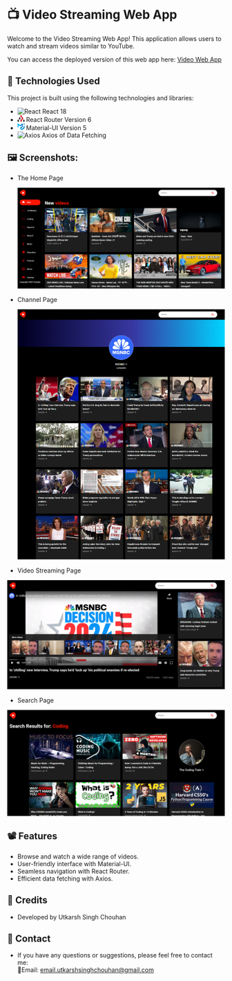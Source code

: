 # 📺 Video Streaming Web App

Welcome to the Video Streaming Web App! This application allows users to watch and stream videos similar to YouTube.

You can access the deployed version of this web app here: [Video Web App](https://video-web-app.netlify.app/)


## 🚀 Technologies Used

This project is built using the following technologies and libraries:

- <img src="https://upload.wikimedia.org/wikipedia/commons/a/a7/React-icon.svg" alt="React" width="16" height="16"> React 18
-  <img src="https://raw.githubusercontent.com/UtkarshSinghChouhan/Gym_Website/80f0bd111c3c89659501b8282b409427a7c75147/screen-shots/react-router.svg" alt="React Router" width="16" height="16"> React Router Version 6
-  <img src="https://raw.githubusercontent.com/UtkarshSinghChouhan/Gym_Website/80f0bd111c3c89659501b8282b409427a7c75147/screen-shots/material-ui.svg" alt="Material-UI" width="16" height="16"> Material-UI Version 5 
- <img src="https://user-images.githubusercontent.com/8939680/57233882-20344080-6fe5-11e9-9086-d20a955bed59.png" alt="Axios" width="16" height="16"> Axios of Data Fetching

## 🖼️ Screenshots:

- The Home Page
  
  ![Home Page](https://raw.githubusercontent.com/UtkarshSinghChouhan/Video_Streaming_Web_App/master/screen-shots/%2301.png)
  
- Channel Page

  ![Channel Page](https://raw.githubusercontent.com/UtkarshSinghChouhan/Video_Streaming_Web_App/master/screen-shots/%2302.png)
  
- Video Streaming Page

![Video Streaming Page](https://raw.githubusercontent.com/UtkarshSinghChouhan/Video_Streaming_Web_App/master/screen-shots/%2303.png)
  
- Search Page

![Search Page](https://raw.githubusercontent.com/UtkarshSinghChouhan/Video_Streaming_Web_App/master/screen-shots/%2304.png)
  


## 📽️ Features
- Browse and watch a wide range of videos.
- User-friendly interface with Material-UI.
- Seamless navigation with React Router.
- Efficient data fetching with Axios.

## 🙏 Credits
- Developed by Utkarsh Singh Chouhan

## 📧 Contact
- If you have any questions or suggestions, please feel free to contact me: <br/>
📩Email: email.utkarshsinghchouhan@gmail.com
